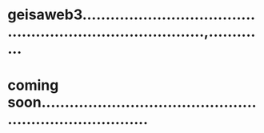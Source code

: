 # geisaweb3...............................................................................,.............
# coming soon............................................................................
